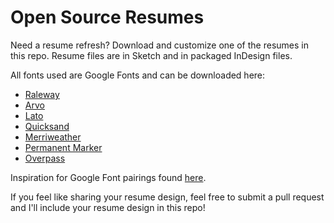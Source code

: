 # Open Source Resumes

Need a resume refresh? Download and customize one of the resumes in this repo. Resume files are in Sketch and in packaged InDesign files.

All fonts used are Google Fonts and can be downloaded here:

* [Raleway](https://fonts.google.com/specimen/Raleway)
* [Arvo](https://fonts.google.com/specimen/Arvo)
* [Lato](https://fonts.google.com/specimen/Lato)
* [Quicksand](https://fonts.google.com/specimen/Quicksand)
* [Merriweather](https://fonts.google.com/specimen/Merriweather)
* [Permanent Marker](https://fonts.google.com/specimen/Permanent+Marker)
* [Overpass](https://fonts.google.com/specimen/Overpass)


Inspiration for Google Font pairings found [here](https://www.reliablepsd.com/ultimate-google-font-pairings/).

If you feel like sharing your resume design, feel free to submit a pull request and I'll include your resume design in this repo! 
